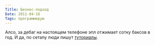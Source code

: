 ```yaml
---
Title: Бизнес-подход
Date: 2011-04-16
Tags: программирую
---
```


Алсо, за дебаг на настоящем телефоне эпл отжимает сотку баксов в год. И да, по сетапу люди пишут [туториалы](http://mobiforge.com/developing/story/deploying-iphone-apps-real-devices).